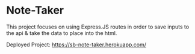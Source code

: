 # Note-Taker

This project focuses on using Express.JS routes in order to save inputs to the api & take the data to place into the html.

Deployed Project: https://sb-note-taker.herokuapp.com/
